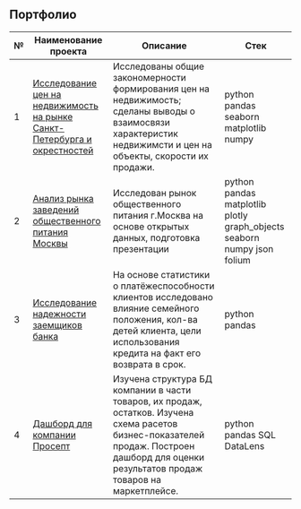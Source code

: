 ## Портфолио

№ |Наименование проекта | Описание | Стек      |
------- | ------- | ---------------- | ---------- |
1  | [ Исследование цен на недвижимость на рынке Санкт-Петербурга и окрестностей ](Проект_недвижимость/README.md)  | Исследованы общие закономерности формирования цен на недвижимость; сделаны выводы о взаимосвязи характеристик недвижимсти и цен на объекты, скорости их продажи. | python pandas seaborn matplotlib numpy
2  | [ Анализ рынка заведений общественного питания Москвы ](Проект_общепит/README.md)  | Исследован рынок общественного питания г.Москва на основе открытых данных, подготовка презентации       | python pandas matplotlib plotly graph_objects seaborn numpy json folium     | 
3  |[ Исследование надежности заемщиков банка ](Проект_заемщики_платежеспособность/README.md)  | На основе статистики о платёжеспособности клиентов исследовано влияние семейного положения, кол-ва детей клиента, цели использования кредита на факт его возврата в срок.     |  python pandas      | 
4  |[ Дашборд для компании Просепт ](Дашборд_Просепт/README.md)  | Изучена структура БД компании в части товаров, их продаж, остатков. Изучена схема расетов бизнес-показателей продаж. Построен дашборд для оценки результатов продаж товаров на маркетплейсе.     |  python pandas SQL DataLens     | 

